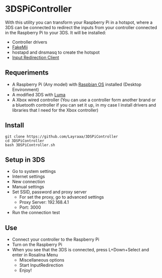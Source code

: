 # 3DSPiController
With this utility you can transform your Raspberry Pi in a hotspot, where a 3DS can be connected to redirect the inputs from your controller connected in the Raspberry Pi to your 3DS. It will be installed:
- Controller drivers
- [FakeMii](https://github.com/Lectem/fakemii)
- hostapd and dnsmasq to create the hotspot
- [Input Redirection Client](https://github.com/TuxSH/InputRedirectionClient-Qt)

## Requeriments
- A Raspberry Pi (Any model) with [Raspbian OS](https://www.raspberrypi.com/software/) installed (Desktop Environment)
- A modified 3DS with [Luma](https://github.com/LumaTeam/Luma3DS)
- A Xbox wired controller (You can use a controller form another brand or a bluetooth controller if you can set it up, in my case I install drivers and libraries that I need for the Xbox controller)

## Install
```
git clone https://github.com/Layraaa/3DSPiController
cd 3DSPiController
bash 3DSPiController.sh
```
## Setup in 3DS
- Go to system settings
- Internet settings
- New connection
- Manual settings
- Set SSID, password and proxy server
  - For set the proxy, go to advanced settings
  - Proxy Server: 192.168.4.1
  - Port: 3000
- Run the connection test

## Use
- Connect your controller to the Raspberry Pi
- Turn on the Raspberry Pi
- When you see that the 3DS is connected, press L+Down+Select and enter in Rosalina Menu
   - Miscellaneous options
   - Start InputRedirection
   - Enjoy!
